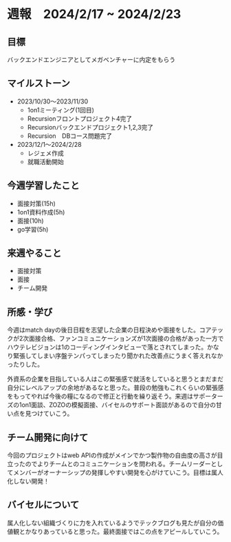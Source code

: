 # 週報　2024/2/17 ~ 2024/2/23

## 目標
バックエンドエンジニアとしてメガベンチャーに内定をもらう


## マイルストーン
- 2023/10/30〜2023/11/30
    - 1on1ミーティング(1回目)
    - Recursionフロントプロジェクト4完了
    - Recursionバックエンドプロジェクト1,2,3完了
    - Recursion　DBコース問題完了
- 2023/12/1〜2024/2/28
    - レジェメ作成
    - 就職活動開始


## 今週学習したこと
- 面接対策(15h)
- 1on1資料作成(5h)
- 面接(10h)
- go学習(5h)

## 来週やること
- 面接対策
- 面接
- チーム開発


## 所感・学び
今週はmatch dayの後日日程を志望した企業の日程決めや面接をした。コアテックが2次面接合格、ファンコミュニケーションズが1次面接の合格があった一方でハウテレビジョンは1のコーディングインタビューで落とされてしまった。かなり緊張してしまい序盤テンパってしまったり聞かれた改善点にうまく答えれなかったりした。

外資系の企業を目指している人はこの緊張感で就活をしていると思うとまだまだ自分にレベルアップの余地があるなと思った。普段の勉強もこれくらいの緊張感をもってやれば今後の糧になるので修正と行動を繰り返そう。来週はサポーターズの1on1面談、ZOZOの模擬面接、バイセルのサポート面談があるので自分の甘い点を見つけていこう。

## チーム開発に向けて
今回のプロジェクトはweb APIの作成がメインでかつ製作物の自由度の高さが目立ったのでよりチームとのコミュニケーションを問われる。チームリーダーとしてメンバーがオーナーシップの発揮しやすい開発を心がけていこう。目標は属人化しない開発！

## バイセルについて
属人化しない組織づくりに力を入れているようでテックブログも見たが自分の価値観とかなりあっていると思った。最終面接ではこの点をアピールしていこう。

